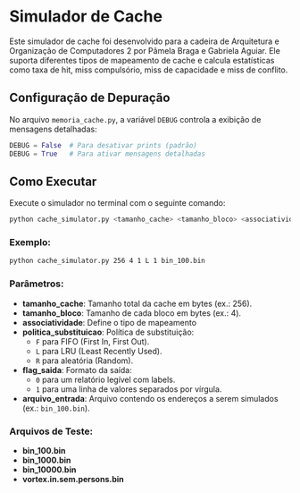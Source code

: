 # Simulador de Cache

Este simulador de cache foi desenvolvido para a cadeira de Arquitetura e Organização de Computadores 2 por Pâmela Braga e Gabriela Aguiar. Ele suporta diferentes tipos de mapeamento de cache e calcula estatísticas como taxa de hit, miss compulsório, miss de capacidade e miss de conflito.

## Configuração de Depuração

No arquivo `memoria_cache.py`, a variável `DEBUG` controla a exibição de mensagens detalhadas:

```python
DEBUG = False  # Para desativar prints (padrão)
DEBUG = True   # Para ativar mensagens detalhadas
```

## Como Executar

Execute o simulador no terminal com o seguinte comando:

```bash
python cache_simulator.py <tamanho_cache> <tamanho_bloco> <associatividade> <politica_substituicao> <flag_saida> <arquivo_entrada>
```

### Exemplo:
```bash
python cache_simulator.py 256 4 1 L 1 bin_100.bin
```

### Parâmetros:
- **tamanho_cache**: Tamanho total da cache em bytes (ex.: 256).
- **tamanho_bloco**: Tamanho de cada bloco em bytes (ex.: 4).
- **associatividade**: Define o tipo de mapeamento
- **politica_substituicao**: Política de substituição:
  - `F` para FIFO (First In, First Out).
  - `L` para LRU (Least Recently Used).
  - `R` para aleatória (Random).
- **flag_saida**: Formato da saída:
  - `0` para um relatório legível com labels.
  - `1` para uma linha de valores separados por vírgula.
- **arquivo_entrada**: Arquivo contendo os endereços a serem simulados (ex.: `bin_100.bin`).

### Arquivos de Teste:
- **bin_100.bin**
- **bin_1000.bin**
- **bin_10000.bin**
- **vortex.in.sem.persons.bin**
